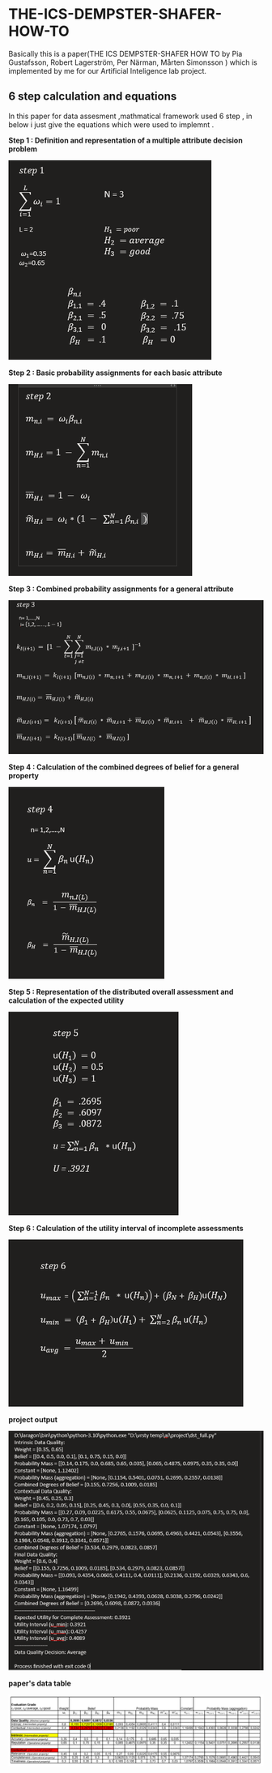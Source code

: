 # THE-ICS-DEMPSTER-SHAFER-HOW-TO
Basically this is a paper(THE ICS DEMPSTER-SHAFER HOW TO  by  Pia Gustafsson, Robert Lagerström, Per Närman, Mårten Simonsson ) which is  implemented by me for our Artificial Inteligence lab project.



## 6 step calculation and equations

In this paper for data assesment ,mathmatical framework used 6 step , in below i just give the equations which were used to implemnt .

**Step 1 : Definition and representation of a multiple attribute decision problem**



![step_1](./image/s1.PNG)

**Step 2 : Basic probability assignments for each basic attribute**

![step_2](./image/s2.PNG)



**Step 3 : Combined probability assignments for a general attribute**


![step_3](./image/s3.PNG)



**Step 4 : Calculation of the combined degrees of belief for a general property**


![step_4](./image/s4.PNG)



**Step 5 : Representation of the distributed overall assessment and calculation of the expected utility**


![step_5](./image/s5.PNG)



**Step 6 :  Calculation of the utility interval of incomplete assessments**


![step_6](./image/s6.PNG)



**project output**


![output](./image/output.PNG)



**paper's data table**


![data_table](./image/dataTable.PNG)